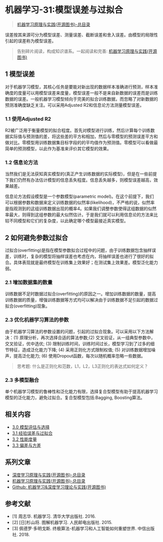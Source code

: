 # 机器学习-31:模型误差与过拟合

> [机器学习原理与实践(开源图书)-总目录](https://blog.csdn.net/shareviews/article/details/83030331)

误差按其来源可分为模型误差、测量误差、截断误差和舍入误差。由模型的局限性引起的误差称为模型误差。

> 告别碎片阅读，构成知识谱系。一起阅读和完善: [机器学习原理与实践(开源图书)](https://github.com/media-tm/MTOpenML)

## 1 模型误差

对于机器学习模型，其核心任务是要能对新出现的数据样本准确进行预测，样本准确度的度量可以用模型误差来度量，模型误差一般不是来自新数据的误差而是训练数据的误差。一般机器学习模型倾向于完美的拟合训练数据，而忽略了对新数据的预测准确度缺乏关注。可以采用Adjusted R2和信息论方法测量模型误差。

### 1.1 使用Adjusted R2

R2被广泛用于衡量模型的拟合程度。首先对模型进行训练，然后计算每个训练数据实际值与预测值的差，将这些差的平方和相加，然后与零模型的预测误差平方和做对比。零模型用训练数据集目标字段的的平均值作为预测值。零模型可以看做最简单的预测模型，以此作为基准来评价其它模型的效果。

### 1.2 信息论方法

当然我们是无法获知真实模型的(真正产生训练数据的实际模型)，但是在一些前提下我们仍然有办法估计模型的信息丢失程度。信息丢失越多，则模型误差越高，效果越差。

信息论方法假设模型是一个参数模型(parametric model)。在这个前提下，我们可以根据参数和数据来定义训练数据的似然率(likelihood)，不严格的说，似然率是指观测到的这组训练数据出现的概率4。如果我们调整参数使得这组数据的似然率最大，则得到这组参数的最大似然估计。于是我们就可以利用信息论的方法来比较不同模型和它们的复杂度，以此确定哪个模型最接近真实模型。

## 2 如何避免参数过拟合

过拟合(overfitting)是指在模型参数拟合过程中的问题，由于训练数据包含抽样误差，训练时，复杂的模型将抽样误差也考虑在内，将抽样误差也进行了很好的拟合。具体表现就是最终模型在训练集上效果好；在测试集上效果差。模型泛化能力弱。

### 2.1 增加数据集的数量

训练数据不足时数据过拟合(overfitting)的原因之一。增加训练数据的数量，提高训练数据的质量，增强训练数据等方式均可以解决由于训练数据不足引起的数据过拟合(overfitting)现象。

### 2.3 优化机器学习算法的参数

由于机器学习算法的参数设置的问题，引起的过拟合现象。可以采用以下方法解决：(1) 原理分析，再次选择合适的算法参数;(2) 交叉验证，从一组典型参数中，交叉验证，优中选优; (3) 限制训练时间，训练时间过长，模型学习到了过多的细节特征，造成泛化能力下降; (4) 采用正则化方式限制权值; (5) 对训练数据增加噪声，提高泛化能力; (6) 使用Dropout函数，每次以随机概率忽略一些数据。

> 思考题: 什么是正则化和范数，L1，L2，L3正则化的表达式如何定义？

### 2.3 多模型融合

单个机器学习模型的鲁棒性和泛化能力有限，选择复合型模型有助于提高机器学习模型的泛化能力，避免过拟合。复合型模型包括:Bagging, Boosting算法。

## 相关内容

- [3.0 模型评估与选择](./30-ml-evaluat-model.md)
- [3.1 经验误差与过拟合](./31-ml-loss-overfit.md)
- [3.2 性能度量](./32-ml-performance-measure.md)
- [3.3 偏差与方差](./33-ml-deviation-variance.md)

## 系列文章

- [深度学习原理与实践(开源图书)-总目录](https://blog.csdn.net/shareviews/article/details/83040730)
- [机器学习原理与实践(开源图书)-总目录](https://blog.csdn.net/shareviews/article/details/83030331)
- [Github: 机器学习&深度学习理论与实践(开源图书)](https://github.com/media-tm/MTOpenML)

## 参考文献

- [1] 周志华. 机器学习. 清华大学出版社. 2016.
- [2] [日]杉山将. 图解机器学习. 人民邮电出版社. 2015.
- [3] 佩德罗·多明戈斯. 终极算法-机器学习和人工智能如何重塑世界. 中信出版社. 2018.